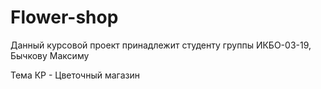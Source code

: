 # Flower-shop
Данный курсовой проект принадлежит студенту группы ИКБО-03-19, Бычкову Максиму
<p>Тема КР - Цветочный магазин</p>
